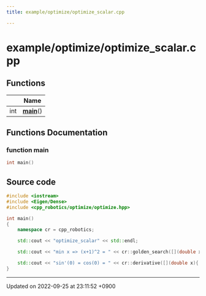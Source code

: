 ```yaml
---
title: example/optimize/optimize_scalar.cpp

---
```


# example/optimize/optimize_scalar.cpp



## Functions

|                | Name           |
| -------------- | -------------- |
| int | **[main](/cpp_robotics_core/doxybook/Files/optimize__scalar_8cpp/#function-main)**() |


## Functions Documentation

### function main

```cpp
int main()
```




## Source code

```cpp
#include <iostream>
#include <Eigen/Dense>
#include <cpp_robotics/optimize/optimize.hpp>

int main()
{
    namespace cr = cpp_robotics;

    std::cout << "optimize_scalar" << std::endl;

    std::cout << "min x => (x+1)^2 = " << cr::golden_search([](double x){ return std::pow(x+1, 2); }, -10, 10) << std::endl;

    std::cout << "sin'(0) = cos(0) = " << cr::derivative([](double x){ return std::sin(x); }, 0) << std::endl;
}
```


-------------------------------

Updated on 2022-09-25 at 23:11:52 +0900
